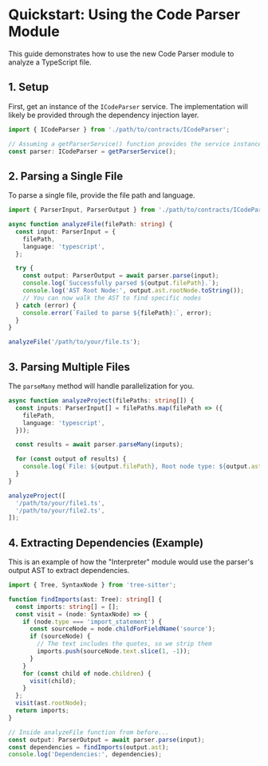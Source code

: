 # Quickstart: Using the Code Parser Module

This guide demonstrates how to use the new Code Parser module to analyze a TypeScript file.

## 1. Setup

First, get an instance of the `ICodeParser` service. The implementation will likely be provided through the dependency injection layer.

```typescript
import { ICodeParser } from './path/to/contracts/ICodeParser';

// Assuming a getParserService() function provides the service instance
const parser: ICodeParser = getParserService();
```

## 2. Parsing a Single File

To parse a single file, provide the file path and language.

```typescript
import { ParserInput, ParserOutput } from './path/to/contracts/ICodeParser';

async function analyzeFile(filePath: string) {
  const input: ParserInput = {
    filePath,
    language: 'typescript',
  };

  try {
    const output: ParserOutput = await parser.parse(input);
    console.log(`Successfully parsed ${output.filePath}.`);
    console.log('AST Root Node:', output.ast.rootNode.toString());
    // You can now walk the AST to find specific nodes
  } catch (error) {
    console.error(`Failed to parse ${filePath}:`, error);
  }
}

analyzeFile('/path/to/your/file.ts');
```

## 3. Parsing Multiple Files

The `parseMany` method will handle parallelization for you.

```typescript
async function analyzeProject(filePaths: string[]) {
  const inputs: ParserInput[] = filePaths.map(filePath => ({
    filePath,
    language: 'typescript',
  }));

  const results = await parser.parseMany(inputs);

  for (const output of results) {
    console.log(`File: ${output.filePath}, Root node type: ${output.ast.rootNode.type}`);
  }
}

analyzeProject([
  '/path/to/your/file1.ts',
  '/path/to/your/file2.ts',
]);
```

## 4. Extracting Dependencies (Example)

This is an example of how the "Interpreter" module would use the parser's output AST to extract dependencies.

```typescript
import { Tree, SyntaxNode } from 'tree-sitter';

function findImports(ast: Tree): string[] {
  const imports: string[] = [];
  const visit = (node: SyntaxNode) => {
    if (node.type === 'import_statement') {
      const sourceNode = node.childForFieldName('source');
      if (sourceNode) {
        // The text includes the quotes, so we strip them
        imports.push(sourceNode.text.slice(1, -1));
      }
    }
    for (const child of node.children) {
      visit(child);
    }
  };
  visit(ast.rootNode);
  return imports;
}

// Inside analyzeFile function from before...
const output: ParserOutput = await parser.parse(input);
const dependencies = findImports(output.ast);
console.log('Dependencies:', dependencies);
```
